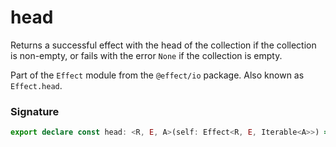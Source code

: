# head

Returns a successful effect with the head of the collection if the collection
is non-empty, or fails with the error `None` if the collection is empty.

Part of the `Effect` module from the `@effect/io` package. Also known as `Effect.head`.

### Signature

```typescript
export declare const head: <R, E, A>(self: Effect<R, E, Iterable<A>>) => Effect<R, Option.Option<E>, A>
```
